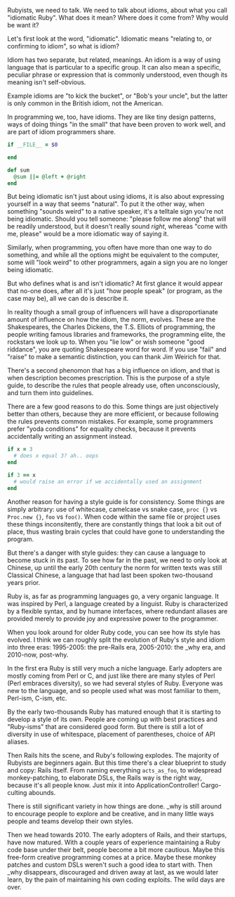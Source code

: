 Rubyists, we need to talk. We need to talk about idioms, about what you call
"idiomatic Ruby". What does it mean? Where does it come from? Why would be want
it?

Let's first look at the word, "idiomatic". Idiomatic means "relating to, or
confirming to idiom", so what is idiom?

Idiom has two separate, but related, meanings. An idiom is a way of using
language that is particular to a specific group. It can also mean a specific,
peculiar phrase or expression that is commonly understood, even though its
meaning isn't self-obvious.

Example idioms are "to kick the bucket", or "Bob's your uncle", but the latter
is only common in the British idiom, not the American.

In programming we, too, have idioms. They are like tiny design patterns, ways of
doing things "in the small" that have been proven to work well, and are part of
idiom programmers share.

``` ruby
if __FILE__ = $0

end
```

``` ruby
def sum
  @sum ||= @left + @right
end
```

But being idiomatic isn't just about using idioms, it is also about expressing
yourself in a way that seems "natural". To put it the other way, when something
"sounds weird" to a native speaker, it's a telltale sign you're not being
idiomatic. Should you tell someone: "please follow me along" that will be
readily understood, but it doesn't really sound *right*, whereas "come with me,
please" would be a more idiomatic way of saying it.

Similarly, when programming, you often have more than one way to do something,
and while all the options might be equivalent to the computer, some will "look
weird" to other programmers, again a sign you are no longer being idiomatic.

But who defines what is and isn't idiomatic? At first glance it would appear
that no-one does, after all it's just "how people speak" (or program, as the
case may be), all we can do is describe it.

In reality though a small group of influencers will have a disproportianate
amount of influence on how the idiom, the norm, evolves. These are the
Shakespeares, the Charles Dickens, the T.S. Elliots of programming, the people
writing famous libraries and frameworks, the programming elite, the rockstars we
look up to. When you "lie low" or wish someone "good riddance", you are quoting
Shakespeare word for word. If you use "fail" and "raise" to make a semantic
distinction, you can thank Jim Weirich for that.

There's a second phenomon that has a big influence on idiom, and that is when
description becomes prescription. This is the purpose of a style guide, to
describe the rules that people already use, often unconsciously, and turn them
into guidelines.

There are a few good reasons to do this. Some things are just objectively better
than others, because they are more efficient, or because following the rules
prevents common mistakes. For example, some programmers prefer "yoda conditions"
for equality checks, because it prevents accidentally writing an assignment
instead.

```ruby
if x = 3
  # does x equal 3? ah.. oops
end

if 3 == x
  # would raise an error if we accidentally used an assignment
end
```

Another reason for having a style guide is for consistency. Some things are
simply arbitrary: use of whitecase, camelcase vs snake case, `proc {}` vs
`Proc.new {}`, `foo` vs `foo()`. When code within the same file or project uses
these things inconsitently, there are constantly things that look a bit out of
place, thus wasting brain cycles that could have gone to understanding the
program.

But there's a danger with style guides: they can cause a language to become
stuck in its past. To see how far in the past, we need to only look at Chinese,
up until the early 20th century the norm for written texts was still Classical
Chinese, a language that had last been spoken two-thousand years prior.

Ruby is, as far as programming languages go, a very organic language. It was
inspired by Perl, a language created by a linguist. Ruby is characterized by a
flexible syntax, and by humane interfaces, where redundant aliases are provided
merely to provide joy and expressive power to the programmer.

When you look around for older Ruby code, you can see how its style has evolved.
I think we can roughly split the evolution of Ruby's style and idiom into three
eras: 1995-2005: the pre-Rails era, 2005-2010: the _why era, and 2010-now,
post-why.

In the first era Ruby is still very much a niche language. Early adopters are
mostly coming from Perl or C, and just like there are many styles of Perl (Perl
embraces diversity), so we had several styles of Ruby. Everyone was new to the
language, and so people used what was most familiar to them, Perl-ism, C-ism,
etc.

By the early two-thousands Ruby has matured enough that it is starting to
develop a style of its own. People are coming up with best practices and
"Ruby-isms" that are considered good form. But there is still a lot of diversity
in use of whitespace, placement of parentheses, choice of API aliases.

Then Rails hits the scene, and Ruby's following explodes. The majority of
Rubyists are beginners again. But this time there's a clear blueprint to study
and copy: Rails itself. From naming everything `acts_as_foo`, to widespread
monkey-patching, to elaborate DSLs, the Rails way is the right way, because it's
all people know. Just mix it into ApplicationController! Cargo-culting abounds.

There is still significant variety in how things are done. _why is still around
to encourage people to explore and be creative, and in many little ways people
and teams develop their own styles.

Then we head towards 2010. The early adopters of Rails, and their startups, have
now matured. With a couple years of experience maintaining a Ruby code base
under their belt, people become a bit more cautious. Maybe this free-form
creative programming comes at a price. Maybe these monkey patches and custom
DSLs weren't such a good idea to start with. Then _why disappears, discouraged
and driven away at last, as we would later learn, by the pain of maintaining his
own coding exploits. The wild days are over.
